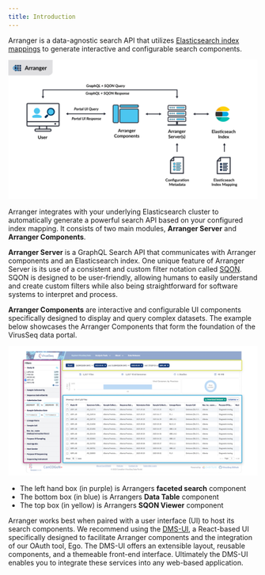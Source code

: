 ```yaml
---
title: Introduction
---
```


Arranger is a data-agnostic search API that utilizes [Elasticsearch index mappings](https://www.elastic.co/guide/en/elasticsearch/reference/6.4/mapping.html) to generate interactive and configurable search components.

![Entity](./assets/ArrangerArchitecture.png 'Arranger Architecture')

Arranger integrates with your underlying Elasticsearch cluster to automatically generate a powerful search API based on your configured index mapping. It consists of two main modules, **Arranger Server** and **Arranger Components**.

**Arranger Server** is a GraphQL Search API that communicates with Arranger components and an Elasticsearch index. One unique feature of Arranger Server is its use of a consistent and custom filter notation called [SQON](../documentation/arranger/reference/sqon/). SQON is designed to be user-friendly, allowing humans to easily understand and create custom filters while also being straightforward for software systems to interpret and process.

**Arranger Components** are interactive and configurable UI components specifically designed to display and query complex datasets. The example below showcases the Arranger Components that form the foundation of the VirusSeq data portal.

![Entity](./assets/arrangercomponents.png 'Panels')

  - The left hand box (in purple) is Arrangers **faceted search** component
  - The bottom box (in blue) is Arrangers **Data Table** component
  - The top box (in yellow) is Arrangers **SQON Viewer** component
  

<Note title="DMS-UI">Arranger works best when paired with a user interface (UI) to host its search components. We recommend using the [DMS-UI](https://www.overture.bio/documentation/dmsui/), a React-based UI specifically designed to facilitate Arranger components and the integration of our OAuth tool, Ego. The DMS-UI offers an extensible layout, reusable components, and a themeable front-end interface. Ultimately the DMS-UI enables you to integrate these services into any web-based application.</Note>
